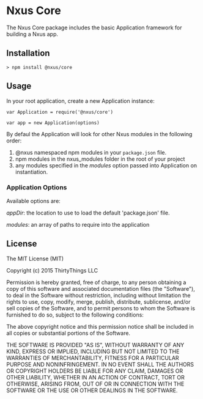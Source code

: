 # Nxus Core

The Nxus Core package includes the basic Application framework for building a Nxus app.

## Installation

```
> npm install @nxus/core
```

## Usage

In your root application, create a new Application instance:

```
var Application = require('@nxus/core')

var app = new Application(options)
```

By defaul the Application will look for other Nxus modules in the following order:

1. @nxus namespaced npm modules in your `package.json` file.
1. npm modules in the nxus_modules folder in the root of your project
1. any modules specified in the *modules* option passed into Application on instantiation.

### Application Options

Available options are:

*appDir*: the location to use to load the default 'package.json' file. 

*modules*: an array of paths to require into the application


## License

The MIT License (MIT)

Copyright (c) 2015 ThirtyThings LLC

Permission is hereby granted, free of charge, to any person obtaining a copy
of this software and associated documentation files (the "Software"), to deal
in the Software without restriction, including without limitation the rights
to use, copy, modify, merge, publish, distribute, sublicense, and/or sell
copies of the Software, and to permit persons to whom the Software is
furnished to do so, subject to the following conditions:

The above copyright notice and this permission notice shall be included in
all copies or substantial portions of the Software.

THE SOFTWARE IS PROVIDED "AS IS", WITHOUT WARRANTY OF ANY KIND, EXPRESS OR
IMPLIED, INCLUDING BUT NOT LIMITED TO THE WARRANTIES OF MERCHANTABILITY,
FITNESS FOR A PARTICULAR PURPOSE AND NONINFRINGEMENT. IN NO EVENT SHALL THE
AUTHORS OR COPYRIGHT HOLDERS BE LIABLE FOR ANY CLAIM, DAMAGES OR OTHER
LIABILITY, WHETHER IN AN ACTION OF CONTRACT, TORT OR OTHERWISE, ARISING FROM,
OUT OF OR IN CONNECTION WITH THE SOFTWARE OR THE USE OR OTHER DEALINGS IN
THE SOFTWARE.